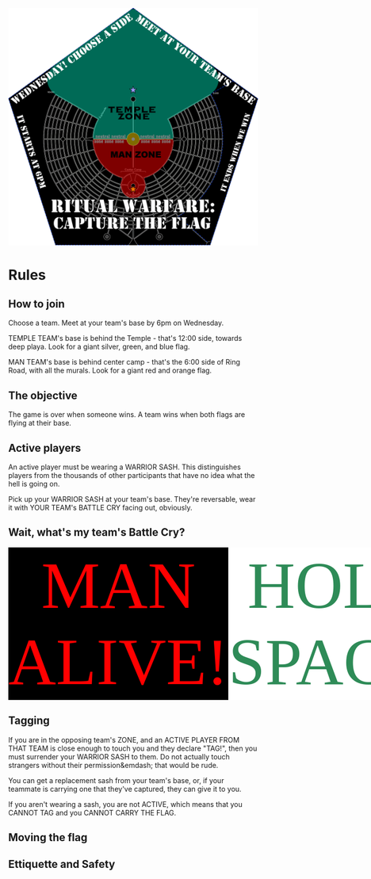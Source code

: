 ![Zone Map](images/map.png)

# Rules

## How to join

Choose a team. Meet at your team's base by 6pm on Wednesday.

TEMPLE TEAM's base is behind the Temple - that's 12:00 side, towards deep playa. Look for a giant silver, green, and blue flag.

MAN TEAM's base is behind center camp - that's the 6:00 side of Ring Road, with all the murals. Look for a giant red and orange flag.


## The objective

The game is over when someone wins. A team wins when both flags are flying at their base.

## Active players

An active player must be wearing a WARRIOR SASH. This distinguishes players from the thousands of other participants that have no idea what the hell is going on.

Pick up your WARRIOR SASH at your team's base. They're reversable, wear it with YOUR TEAM's BATTLE CRY facing out, obviously.

## Wait, what's my team's Battle Cry?

<div style="display:flex">
<span style="font-size:100pt;color:red;background-color:black;text-align:center;font-family:Arial Black">MAN ALIVE!</span><span style="font-size:100pt;color:SeaGreen;background-color:white;font-family:Copperplate;text-align:center">HOLD SPACE!</span>
</div>

## Tagging

If you are in the opposing team's ZONE, and an ACTIVE PLAYER FROM THAT TEAM is close enough to touch you and they declare "TAG!", then you must surrender your WARRIOR SASH to them. Do not actually touch strangers without their permission&emdash; that would be rude.

You can get a replacement sash from your team's base, or, if your teammate is carrying one that they've captured, they can give it to you.

If you aren't wearing a sash, you are not ACTIVE, which means that you CANNOT TAG and you CANNOT CARRY THE FLAG.

## Moving the flag

## Ettiquette and Safety
